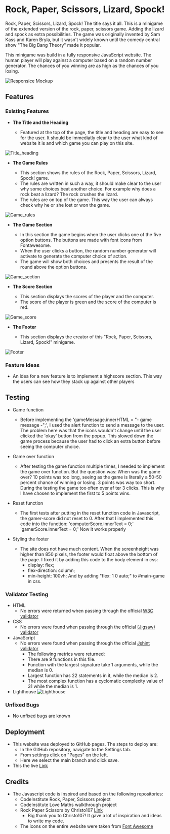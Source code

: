 # Rock, Paper, Scissors, Lizard, Spock!

Rock, Paper, Scissors, Lizard, Spock! The title says it all. This is a minigame of the extended version of the rock, paper, scissors game. Adding the lizard and spock as extra possibilities. The game was originally invented by Sam Kass and Karen Bryla, but it wasn't widely known until the comedy central show "The Big Bang Theory" made it popular.

This minigame was build in a fully responsive JavaScript website. The human player will play against a computer based on a random number generator. The chances of you winning are as high as the chances of you losing.

![Responsice Mockup](assets/images/mock_up.png)

## Features 

### Existing Features

- __The Title and the Heading__

  - Featured at the top of the page, the title and heading are easy to see for the user. It should be immediatly clear to the user what kind of website it is and which game you can play on this site.

![Title_heading](assets/images/title_heading.png)

- __The Game Rules__

  - This section shows the rules of the Rock, Paper, Scissors, Lizard, Spock! game. 
  - The rules are written in such a way, it should make clear to the user why some choices beat another choice. For example why does a rock beat a lizard? The rock crushes the lizard.
  - The rules are on top of the game. This way the user can always check why he or she lost or won the game.

![Game_rules](assets/images/game_rules.png)

- __The Game Section__

  - In this section the game begins when the user clicks one of the five option buttons. The buttons are made with font icons from Fontawesome. 
  - When the user clicks a button, the random number generator will activate to generate the computer choice of action.
  - The game will show both choices and presents the result of the round above the option buttons. 

![Game_section](assets/images/game_section.png)

- __The Score Section__

  - This section displays the scores of the player and the computer.
  - The score of the player is green and the score of the computer is red.

![Game_score](assets/images/game_score.png)

- __The Footer__

  - This section displays the creator of this "Rock, Paper, Scissors, Lizard, Spock!" minigame.

![Footer](assets/images/footer.png)

### Feature Ideas

- An idea for a new feature is to implement a highscore  section. This way the users can see how they stack up against other players

## Testing 

- Game function
    - Before implementing the 'gameMessage.innerHTML = "- game message -";', I used the alert function to send a message to the user. The problem here was that the icons wouldn't change until the user clicked the 'okay' button from the popup. This slowed down the game process because the user had to click an extra button before seeing the computer choice.

- Game over function
    - After testing the game function multiple times, I needed to implement the game over function. But the question was: When was the game over? 10 points was too long, seeing as the game is literally a 50-50 percent chance of winning or losing. 3 points was way too short. During the testing the game too often over af ter 3 clicks. This is why I have chosen to implement the first to 5 points wins.

- Reset function
    - The first tests after putting in the reset function code in Javascript, the gamer-score did not reset to 0. After that I implemented this code into the function: 
    'computerScore.innerText = 0;'
    'gamerScore.innerText = 0;'
    Now it works properly

- Styling the footer
    - The site does not have much content. When the screenheight was higher than 850 pixels, the footer would float   above the bottom of the page. 
    I fixed it by adding this code to the body element in css:
      - display: flex;
      - flex-direction: column;
      - min-height: 100vh;
    And by adding "flex: 1 0 auto;" to #main-game in css.

### Validator Testing 

- HTML
    - No errors were returned when passing through the official [W3C validator](https://validator.w3.org/nu/?doc=https%3A%2F%2F8000-jdzelhorst-codeinstitut-9ozhtgbjal7.ws-eu78.gitpod.io%2F)
- CSS
    - No errors were found when passing through the official [(Jigsaw) validator](https://jigsaw.w3.org/css-validator/validator?uri=https%3A%2F%2F8000-jdzelhorst-codeinstitut-9ozhtgbjal7.ws-eu78.gitpod.io%2F&profile=css3svg&usermedium=all&warning=1&vextwarning=&lang=en)
- JavaScript
    - No errors were found when passing through the official [Jshint validator](https://jshint.com/)
      - The following metrics were returned: 
      - There are 9 functions in this file.
      - Function with the largest signature take 1 arguments, while the median is 0.
      - Largest function has 22 statements in it, while the median is 2.
      - The most complex function has a cyclomatic complexity value of 31 while the median is 1.
- Lighthouse
![Lighthouse](assets/images/lighthouse.png)


### Unfixed Bugs

- No unfixed bugs are known

## Deployment

- This website was deployed to GitHub pages. The steps to deploy are:
  - In the GitHub repository, navigate to the Settings tab.
  - From settings click on "Pages" on the left.
  - Here we select the main branch and click save. 
- This the live [Link](https://jdzelhorst.github.io/Hacks4Life/)


## Credits 

- The Javascript code is inspired and based on the following repositories:
    -   CodeInstitute Rock, Paper, Scissors project
    -   CodeInstitute Love Maths walkthrough project
    -   Rock Paper Scissors by Christo107 [Link](https://github.com/Christo107/CI-PP-02-Rock_Paper_Scissors)
        - Big thank you to Christo107! It gave a lot of inspiration and ideas to write my code.
    - The icons on the entire website were taken from [Font Awesome](https://fontawesome.com/)
